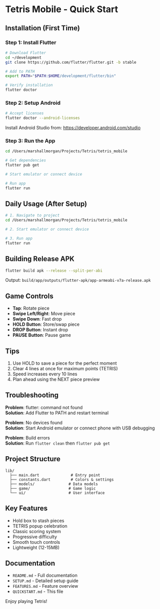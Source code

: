 # Tetris Mobile - Quick Start

## Installation (First Time)

### Step 1: Install Flutter
```bash
# Download Flutter
cd ~/development
git clone https://github.com/flutter/flutter.git -b stable

# Add to PATH
export PATH="$PATH:$HOME/development/flutter/bin"

# Verify installation
flutter doctor
```

### Step 2: Setup Android
```bash
# Accept licenses
flutter doctor --android-licenses
```

Install Android Studio from: https://developer.android.com/studio

### Step 3: Run the App
```bash
cd /Users/marshallmorgan/Projects/Tetris/tetris_mobile

# Get dependencies
flutter pub get

# Start emulator or connect device

# Run app
flutter run
```

## Daily Usage (After Setup)

```bash
# 1. Navigate to project
cd /Users/marshallmorgan/Projects/Tetris/tetris_mobile

# 2. Start emulator or connect device

# 3. Run app
flutter run
```

## Building Release APK

```bash
flutter build apk --release --split-per-abi
```

Output: `build/app/outputs/flutter-apk/app-armeabi-v7a-release.apk`

## Game Controls

- **Tap**: Rotate piece
- **Swipe Left/Right**: Move piece
- **Swipe Down**: Fast drop
- **HOLD Button**: Store/swap piece
- **DROP Button**: Instant drop
- **PAUSE Button**: Pause game

## Tips

1. Use HOLD to save a piece for the perfect moment
2. Clear 4 lines at once for maximum points (TETRIS)
3. Speed increases every 10 lines
4. Plan ahead using the NEXT piece preview

## Troubleshooting

**Problem**: flutter: command not found  
**Solution**: Add Flutter to PATH and restart terminal

**Problem**: No devices found  
**Solution**: Start Android emulator or connect phone with USB debugging

**Problem**: Build errors  
**Solution**: Run `flutter clean` then `flutter pub get`

## Project Structure

```
lib/
  ├── main.dart              # Entry point
  ├── constants.dart         # Colors & settings
  ├── models/               # Data models
  ├── game/                 # Game logic
  └── ui/                   # User interface
```

## Key Features

- Hold box to stash pieces
- TETRIS popup celebration
- Classic scoring system
- Progressive difficulty
- Smooth touch controls
- Lightweight (12-15MB)

## Documentation

- `README.md` - Full documentation
- `SETUP.md` - Detailed setup guide
- `FEATURES.md` - Feature overview
- `QUICKSTART.md` - This file

Enjoy playing Tetris!

